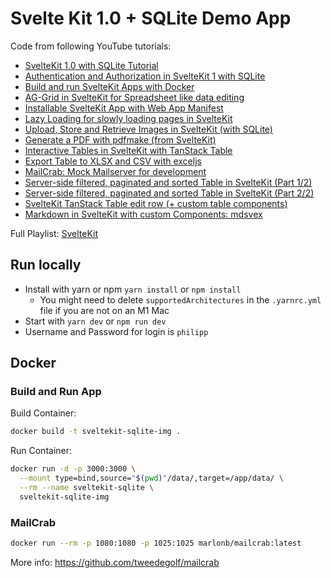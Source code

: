 # Svelte Kit 1.0 + SQLite Demo App

Code from following YouTube tutorials: 
  - [SvelteKit 1.0 with SQLite Tutorial](https://youtu.be/iO4VUbQ6ua4)
  - [Authentication and Authorization in SvelteKit 1 with SQLite](https://youtu.be/XRa-b5E7x8w)
  - [Build and run SvelteKit Apps with Docker](https://youtu.be/LwzoWuHjOWk)
  - [AG-Grid in SvelteKit for Spreadsheet like data editing](https://youtu.be/VfFKEiMAloc)
  - [Installable SvelteKit App with Web App Manifest](https://youtu.be/ywXXOvfKoYg)
  - [Lazy Loading for slowly loading pages in SvelteKit](https://youtu.be/7Kl4sKez1bs)
  - [Upload, Store and Retrieve Images in SvelteKit (with SQLite)](https://youtu.be/OLg6RwESnSo)
  - [Generate a PDF with pdfmake (from SvelteKit)](https://youtu.be/gS1wlOdRLAk)
  - [Interactive Tables in SvelteKit with TanStack Table](https://youtu.be/-Zuo3UWjjI8)
  - [Export Table to XLSX and CSV with exceljs](https://youtu.be/xzdgUm2Ccbk)
  - [MailCrab: Mock Mailserver for development](https://youtu.be/w-aitQBsINc)
  - [Server-side filtered, paginated and sorted Table in SvelteKit (Part 1/2)](https://youtu.be/pjV3rCBBT_Q)
  - [Server-side filtered, paginated and sorted Table in SvelteKit (Part 2/2)](https://youtu.be/VgCU0cVWgJE)
  - [SvelteKit TanStack Table edit row (+ custom table components)](https://youtu.be/D_xoOSYzJ7U)
  - [Markdown in SvelteKit with custom Components: mdsvex](https://youtu.be/VJFkyGd0FEA)

Full Playlist: [SvelteKit](https://www.youtube.com/playlist?list=PLIyDDWd5rhaYwAiXQyonufcZgc_xOMtId)

## Run locally

- Install with yarn or npm `yarn install` or `npm install`
  - You might need to delete `supportedArchitectures` in the `.yarnrc.yml` file if you are not on an M1 Mac
- Start with `yarn dev` or `npm run dev`
- Username and Password for login is `philipp`

## Docker

### Build and Run App

Build Container:

```sh
docker build -t sveltekit-sqlite-img .
```

Run Container:

```sh
docker run -d -p 3000:3000 \
  --mount type=bind,source="$(pwd)"/data/,target=/app/data/ \
  --rm --name sveltekit-sqlite \
  sveltekit-sqlite-img
```

### MailCrab

```sh
docker run --rm -p 1080:1080 -p 1025:1025 marlonb/mailcrab:latest
```

More info: https://github.com/tweedegolf/mailcrab

